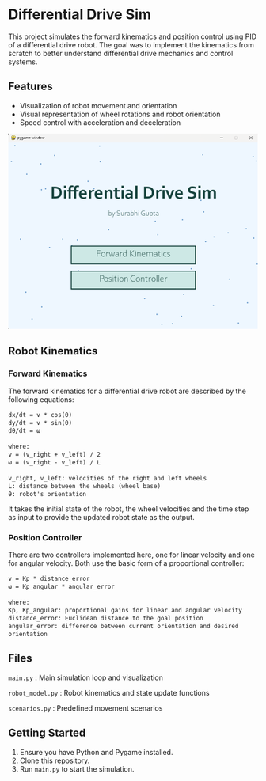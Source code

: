 
# Differential Drive Sim

This project simulates the forward kinematics and position control using PID of a differential drive robot. The goal was to implement the kinematics from scratch to better understand differential drive mechanics and control systems.


## Features

- Visualization of robot movement and orientation
- Visual representation of wheel rotations and robot orientation
- Speed control with acceleration and deceleration

![Robotic Arm](assets/opening_page.png)

## Robot Kinematics

### Forward Kinematics

The forward kinematics for a differential drive robot are described by the following equations:

```
dx/dt = v * cos(θ)
dy/dt = v * sin(θ)
dθ/dt = ω

where:
v = (v_right + v_left) / 2
ω = (v_right - v_left) / L

v_right, v_left: velocities of the right and left wheels
L: distance between the wheels (wheel base)
θ: robot's orientation 
```

It takes the initial state of the robot, the wheel velocities and the time step as input to provide the updated robot state as the output. 

### Position Controller
There are two controllers implemented here, one for linear velocity and one for angular velocity. Both use the basic form of a proportional controller:

```
v = Kp * distance_error
ω = Kp_angular * angular_error

where:
Kp, Kp_angular: proportional gains for linear and angular velocity
distance_error: Euclidean distance to the goal position
angular_error: difference between current orientation and desired orientation
```

## Files
`main.py` : Main simulation loop and visualization

`robot_model.py` : Robot kinematics and state update functions

`scenarios.py` : Predefined movement scenarios




## Getting Started

1. Ensure you have Python and Pygame installed.
2. Clone this repository.
3. Run `main.py` to start the simulation.
